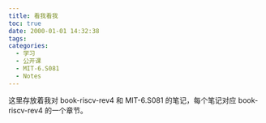 ```yaml
---
title: 看我看我
toc: true
date: 2000-01-01 14:32:38
tags:
categories:
  - 学习
  - 公开课
  - MIT-6.S081
  - Notes
---
```


这里存放着我对 book-riscv-rev4 和 MIT-6.S081 的笔记，每个笔记对应 book-riscv-rev4 的一个章节。
